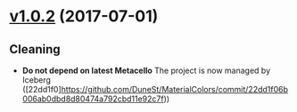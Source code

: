 # [v1.0.2](https://github.com/DuneSt/MaterialColors/compare/v1.0.1...v1.0.2) (2017-07-01)

## Cleaning

* **Do not depend on latest Metacello** The project is now managed by Iceberg ([22dd1f0]https://github.com/DuneSt/MaterialColors/commit/22dd1f06b006ab0dbd8d80474a792cbd11e92c7f))
